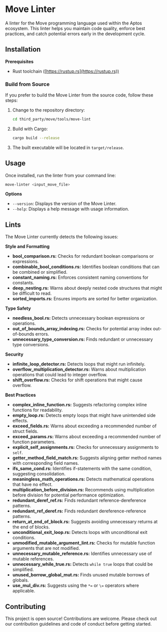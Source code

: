 # Move Linter

A linter for the Move programming language used within the Aptos ecosystem. This linter helps you maintain code quality, enforce best practices, and catch potential errors early in the development cycle.

## Installation

**Prerequisites**

* Rust toolchain ([https://rustup.rs](https://rustup.rs))

### Build from Source

If you prefer to build the Move Linter from the source code, follow these steps:

1. Change to the repository directory:
   ```bash
   cd third_party/move/tools/move-lint
   ```
2. Build with Cargo:
   ```bash
   cargo build --release
   ```
3. The built executable will be located in `target/release`.

## Usage

Once installed, run the linter from your command line:

```bash
move-linter <input_move_file>
```

**Options**

* `--version`:  Displays the version of the Move Linter.
* `--help`:  Displays a help message with usage information.

## Lints

The Move Linter currently detects the following issues:

**Style and Formatting**

* **bool_comparison.rs:** Checks for redundant boolean comparisons or expressions.
* **combinable_bool_conditions.rs:** Identifies boolean conditions that can be combined or simplified. 
* **constant_naming.rs:** Enforces consistent naming conventions for constants.
* **deep_nesting.rs:** Warns about deeply nested code structures that might be difficult to read.
* **sorted_imports.rs:**  Ensures imports are sorted for better organization.

**Type Safety**

* **needless_bool.rs:** Detects unnecessary boolean expressions or operations.
* **out_of_bounds_array_indexing.rs:** Checks for potential array index out-of-bounds errors. 
* **unnecessary_type_conversion.rs:** Finds redundant or unnecessary type conversions.

**Security**

* **infinite_loop_detector.rs:** Detects loops that might run infinitely. 
* **overflow_multiplication_detector.rs:** Warns about multiplication operations that could lead to integer overflow.
* **shift_overflow.rs:** Checks for shift operations that might cause overflow.

**Best Practices**

* **complex_inline_function.rs:** Suggests refactoring complex inline functions for readability.
* **empty_loop.rs:** Detects empty loops that might have unintended side effects.
* **exceed_fields.rs:** Warns about exceeding a recommended number of struct fields.
* **exceed_params.rs:** Warns about exceeding a recommended number of function parameters.
* **explicit_self_assignments.rs:** Checks for unnecessary assignments to `self`.
* **getter_method_field_match.rs:** Suggests aligning getter method names with corresponding field names.
* **ifs_same_cond.rs:** Identifies if-statements with the same condition, suggesting consolidation.
* **meaningless_math_operations.rs:** Detects mathematical operations that have no effect.
* **multiplication_before_division.rs:** Recommends using multiplication before division for potential performance optimization.
* **redundant_deref_ref.rs:** Finds redundant reference-dereference patterns.
* **redundant_ref_deref.rs:** Finds redundant dereference-reference patterns.
* **return_at_end_of_block.rs:** Suggests avoiding unnecessary returns at the end of blocks. 
* **unconditional_exit_loop.rs:** Detects loops with unconditional exit conditions.
* **unmodified_mutable_argument_lint.rs:** Checks for mutable function arguments that are not modified.
* **unnecessary_mutable_reference.rs:** Identifies unnecessary use of mutable references.
* **unnecessary_while_true.rs:** Detects `while true` loops that could be simplified.
* **unused_borrow_global_mut.rs:** Finds unused mutable borrows of globals.
* **use_mul_div.rs:**  Suggests using the `*=` or `\=` operators where applicable.

## Contributing

This project is open source! Contributions are welcome. Please check out our contribution guidelines and code of conduct before getting started.
